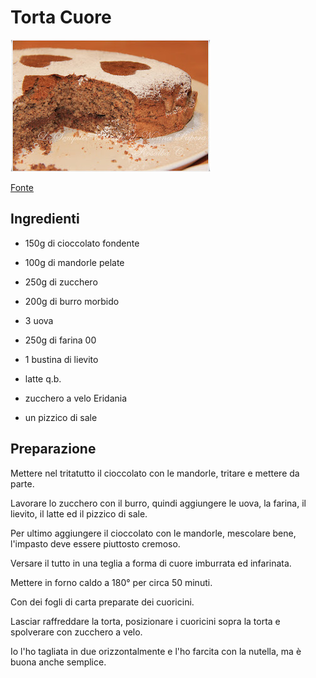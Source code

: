 # Torta Cuore

![Torta Cuore](/immagini/torta-cuore.jpg)

[Fonte](http://lesempliciricettedinonnapapera.blogspot.it/2012/02/torta-cuore.html)

## Ingredienti

- 150g di cioccolato fondente

- 100g di mandorle pelate

- 250g di zucchero

- 200g di burro morbido

- 3 uova

- 250g di farina 00

- 1 bustina di lievito

- latte q.b.

- zucchero a velo Eridania

- un pizzico di sale

## Preparazione

Mettere nel tritatutto il cioccolato con le mandorle, tritare e mettere da parte.

Lavorare lo zucchero con il burro, quindi aggiungere le uova, la farina, il lievito, il latte ed il pizzico di sale.

Per ultimo aggiungere il cioccolato con le mandorle, mescolare bene, l'impasto deve essere piuttosto cremoso.

Versare il tutto in una teglia a forma di cuore imburrata ed infarinata.

Mettere in forno caldo a 180° per circa 50 minuti.

Con dei fogli di carta preparate dei cuoricini.

Lasciar raffreddare la torta, posizionare i cuoricini sopra la torta e spolverare con zucchero a velo.

Io l'ho tagliata in due orizzontalmente e l'ho farcita con la nutella, ma è buona anche semplice.

